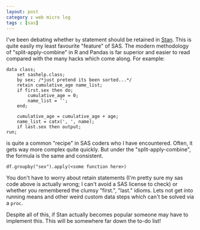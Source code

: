 ```yaml
---
layout: post
category : web micro log
tags : [sas]
---
```


I've been debating whether `by` statement should be retained in [Stan](http://charliec443.github.io/Stan). This is quite easily my least favourite "feature" of SAS. The modern methodology of "split-apply-combine" in R and Pandas is far superior and easier to read compared with the many hacks which come along. For example:

    data class;
        set sashelp.class;
        by sex; /*just pretend its been sorted...*/
        retain cumulative_age name_list;
        if first.sex then do;
            cumulative_age = 0;
            name_list = '';
        end;
        
        cumulative_age = cumulative_age + age;
        name_list = catx(', ', name);
        if last.sex then output;
    run;

is quite a common "recipe" in SAS coders who I have encountered. Often, it gets way more complex quite quickly. But under the "split-apply-combine", the formula is the same and consistent.

    df.groupby("sex").apply(<some function here>)
    
You don't have to worry about retain statements (I'm pretty sure my sas code above is actually
wrong; I can't avoid a SAS license to check) or whether you remembered the clumsy "first.", "last." idioms. Lets not get into running means and other weird custom data steps which can't
be solved via a `proc`. 

Despite all of this, if Stan actually becomes popular someone may have to implement this.
This will be somewhere far down the to-do list!

